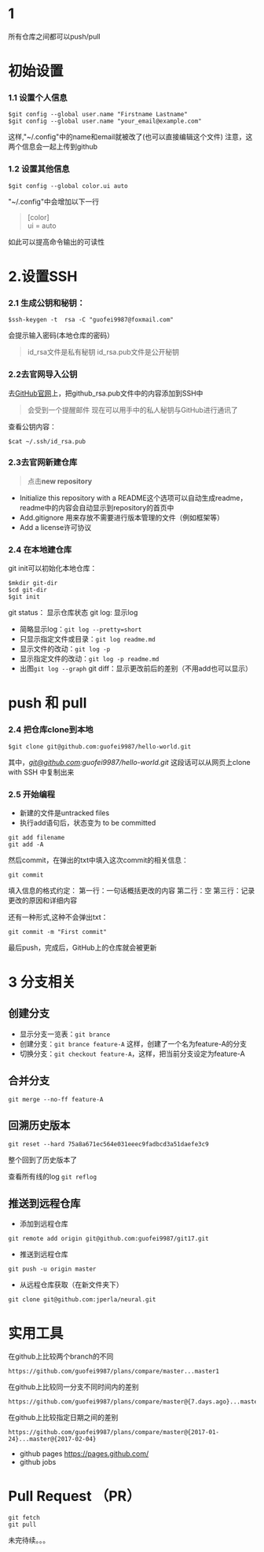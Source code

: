 # 1
所有仓库之间都可以push/pull

# 初始设置
### 1.1 设置个人信息
```
$git config --global user.name "Firstname Lastname"
$git config --global user.name "your_email@example.com"
```
这样,"~/.config"中的name和email就被改了(也可以直接编辑这个文件)
注意，这两个信息会一起上传到github

### 1.2 设置其他信息
```
$git config --global color.ui auto
```
"~/.config"中会增加以下一行

>[color]  
>   ui = auto

如此可以提高命令输出的可读性
# 2.设置SSH
### 2.1 生成公钥和秘钥：
```
$ssh-keygen -t  rsa -C "guofei9987@foxmail.com"
```
会提示输入密码(本地仓库的密码）

> id_rsa文件是私有秘钥
id_rsa.pub文件是公开秘钥
### 2.2去官网导入公钥
去[GitHub官网](https://github.com/)上，把github_rsa.pub文件中的内容添加到SSH中
>会受到一个提醒邮件
>现在可以用手中的私人秘钥与GitHub进行通讯了

查看公钥内容：
```
$cat ~/.ssh/id_rsa.pub
```
### 2.3去官网新建仓库
> 点击**new repository**

- Initialize this repository with a README这个选项可以自动生成readme，readme中的内容会自动显示到repository的首页中
- Add.gitignore 用来存放不需要进行版本管理的文件（例如框架等）
- Add a license许可协议

### 2.4 在本地建仓库
git init可以初始化本地仓库：
```
$mkdir git-dir
$cd git-dir
$git init
```
git status： 显示仓库状态
git log: 显示log
- 简略显示log：```git log --pretty=short ```
- 只显示指定文件或目录：```git log readme.md```
- 显示文件的改动：```git log -p```
- 显示指定文件的改动：```git log -p readme.md```
- 出图```git log --graph```
git diff：显示更改前后的差别（不用add也可以显示）


# push 和 pull
### 2.4 把仓库clone到本地
```
$git clone git@github.com:guofei9987/hello-world.git
```
其中，*git@github.com:guofei9987/hello-world.git* 这段话可以从网页上clone with SSH 中复制出来
### 2.5 开始编程
- 新建的文件是untracked files
- 执行add语句后，状态变为 to be committed
```
git add filename
git add -A
```

然后commit，在弹出的txt中填入这次commit的相关信息：

```
git commit
```

填入信息的格式约定：
第一行：一句话概括更改的内容
第二行：空
第三行：记录更改的原因和详细内容


还有一种形式,这种不会弹出txt：
```
git commit -m "First commit"
```
最后push，完成后，GitHub上的仓库就会被更新

# 3 分支相关
## 创建分支
- 显示分支一览表：```git brance```
- 创建分支：```git brance feature-A``` 这样，创建了一个名为feature-A的分支
- 切换分支：```git checkout feature-A```，这样，把当前分支设定为feature-A
## 合并分支
```git merge --no-ff feature-A```

## 回溯历史版本
```
git reset --hard 75a8a671ec564e031eeec9fadbcd3a51daefe3c9
```
整个回到了历史版本了

查看所有线的log
```git reflog```

## 推送到远程仓库
- 添加到远程仓库
```
git remote add origin git@github.com:guofei9987/git17.git
```
- 推送到远程仓库
```
git push -u origin master
```
- 从远程仓库获取（在新文件夹下）
```
git clone git@github.com:jperla/neural.git
```

# 实用工具
在github上比较两个branch的不同
```
https://github.com/guofei9987/plans/compare/master...master1
```
在github上比较同一分支不同时间内的差别
```
https://github.com/guofei9987/plans/compare/master@{7.days.ago}...master
```
在github上比较指定日期之间的差别
```
https://github.com/guofei9987/plans/compare/master@{2017-01-24}...master@{2017-02-04}
```
- github pages
https://pages.github.com/
- github jobs

# Pull Request （PR）
```
git fetch
git pull
```

























未完待续。。。
